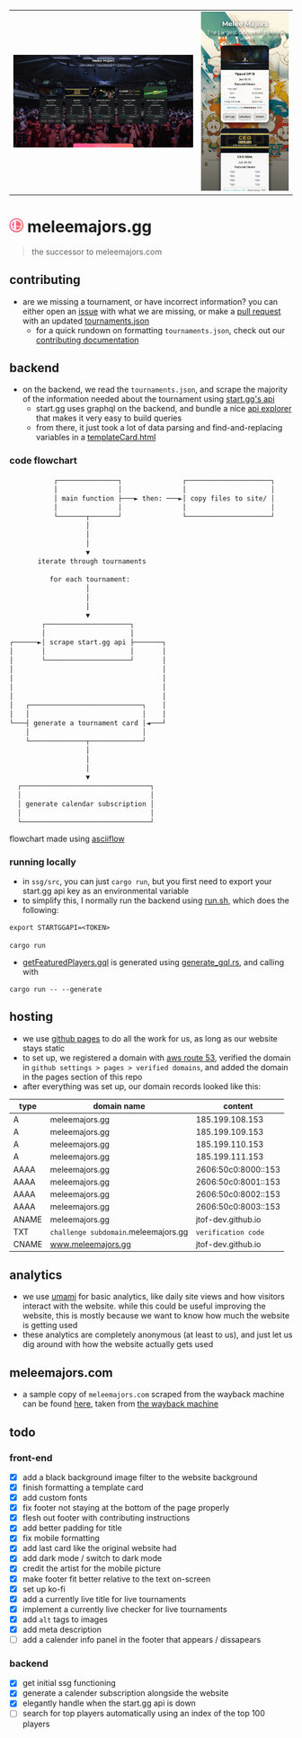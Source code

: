 <table>
    <tr>
        <td><img src="assets/darkModeDesktopView.webp"></td>
        <!-- <td><img src="assets/lightModeDesktopView.webp"></td> -->
        <!-- <td><img src="assets/darkModeMobileView.webp"></td> -->
        <td><img src="assets/lightModeMobileView.webp"></td>
    </tr>
</table>

# <img src="site/assets/favicon/favicon.webp" height="25px"> meleemajors.gg

> the successor to meleemajors.com

## contributing

- are we missing a tournament, or have incorrect information? you can either open an [issue](https://github.com/jtof-dev/meleemajors.gg/issues) with what we are missing, or make a [pull request](https://github.com/jtof-dev/meleemajors.gg/pulls) with an updated [tournaments.json](ssg/src/tournaments.json)
  - for a quick rundown on formatting `tournaments.json`, check out our [contributing documentation](CONTRIBUTING.md)

## backend

- on the backend, we read the `tournaments.json`, and scrape the majority of the information needed about the tournament using [start.gg's api](https://developer.start.gg/)
  - start.gg uses graphql on the backend, and bundle a nice [api explorer](https://developer.start.gg/explorer) that makes it very easy to build queries
  - from there, it just took a lot of data parsing and find-and-replacing variables in a [templateCard.html](ssg/src/html/templateCard.html)

### code flowchart
```
           ┌───────────────┐               ┌─────────────────────┐
           │               │               │                     │
           │ main function ├───► then: ───►│ copy files to site/ │
           │               │               │                     │
           └───────┬───────┘               └─────────────────────┘
                   │                                              
                   │                                              
                   │                                              
                   ▼                                              
       iterate through tournaments                                
                                                                  
          for each tournament:                                    
                   │                                              
                   │                                              
                   │                                              
                   ▼                                              
        ┌─────────────────────┐                                   
        │                     │                                   
┌──────►│ scrape start.gg api ├───────┐                           
│       │                     │       │                           
│       └─────────────────────┘       │                           
│                                     │                           
│                                     │                           
│                                     │                           
│                                     │                           
│   ┌────────────────────────────┐    │                           
│   │                            │    │                           
└───┤ generate a tournament card │◄───┘                           
    │                            │                                
    └──────────────┬─────────────┘                                
                   │                                              
                   │                                              
                   │                                              
                   ▼                                              
  ┌────────────────────────────────┐                              
  │                                │                              
  │ generate calendar subscription │                              
  │                                │                              
  └────────────────────────────────┘                              
  ```
flowchart made using [asciiflow](https://asciiflow.com)

### running locally

- in `ssg/src`, you can just `cargo run`, but you first need to export your start.gg api key as an environmental variable
- to simplify this, I normally run the backend using [run.sh](ssg/src/sampleRun.sh), which does the following:

```
export STARTGGAPI=<TOKEN>

cargo run
```

- [getFeaturedPlayers.gql](ssg/src/graphql/getFeaturedPlayers.gql) is generated using [generate_gql.rs](ssg/src/generate_gql.rs), and calling with

```
cargo run -- --generate
```

## hosting

- we use [github pages](https://pages.github.com) to do all the work for us, as long as our website stays static
- to set up, we registered a domain with [aws route 53](https://aws.amazon.com/route53/), verified the domain in `github settings > pages > verified domains`, and added the domain in the pages section of this repo
- after everything was set up, our domain records looked like this:

| type  | domain name                          | content             |
|-------|--------------------------------------|---------------------|
| A     | meleemajors.gg                       | 185.199.108.153     |
| A     | meleemajors.gg                       | 185.199.109.153     |
| A     | meleemajors.gg                       | 185.199.110.153     |
| A     | meleemajors.gg                       | 185.199.111.153     |
| AAAA  | meleemajors.gg                       | 2606:50c0:8000::153 |
| AAAA  | meleemajors.gg                       | 2606:50c0:8001::153 |
| AAAA  | meleemajors.gg                       | 2606:50c0:8002::153 |
| AAAA  | meleemajors.gg                       | 2606:50c0:8003::153 |
| ANAME | meleemajors.gg                       | jtof-dev.github.io  |
| TXT   | `challenge subdomain`.meleemajors.gg | `verification code` |
| CNAME | www.meleemajors.gg                   | jtof-dev.github.io  |

## analytics

- we use [umami](https://umami.is/) for basic analytics, like daily site views and how visitors interact with the website. while this could be useful improving the website, this is mostly because we want to know how much the website is getting used
- these analytics are completely anonymous (at least to us), and just let us dig around with how the website actually gets used

## meleemajors.com

- a sample copy of `meleemajors.com` scraped from the wayback machine can be found [here](https://github.com/jtof-dev/meleemajors.gg/tree/meleemajors.com), taken from [the wayback machine](https://web.archive.org/web/20221202045414/https://www.meleemajors.com/)

## todo

### front-end
- [x] add a black background image filter to the website background
- [x] finish formatting a template card
- [x] add custom fonts
- [x] fix footer not staying at the bottom of the page properly
- [x] flesh out footer with contributing instructions
- [x] add better padding for title
- [x] fix mobile formatting
- [x] add last card like the original website had
- [x] add dark mode / switch to dark mode
- [x] credit the artist for the mobile picture
- [x] make footer fit better relative to the text on-screen
- [x] set up ko-fi
- [x] add a currently live title for live tournaments
- [x] implement a currently live checker for live tournaments
- [x] add `alt` tags to images
- [x] add meta description
- [ ] add a calender info panel in the footer that appears / dissapears

### backend
- [x] get initial ssg functioning
- [x] generate a calender subscription alongside the website
- [x] elegantly handle when the start.gg api is down
- [ ] search for top players automatically using an index of the top 100 players